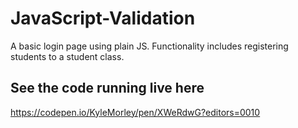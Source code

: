 # JavaScript-Validation
A basic login page using plain JS. Functionality includes registering students to a student class. 


## See the code running live here

https://codepen.io/KyleMorley/pen/XWeRdwG?editors=0010
